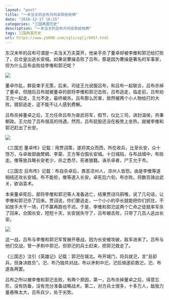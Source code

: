 ```yaml
---
layout: "post"
title: "一夫当关的吕布为何会败给他俩"
date: "2018-12-17 16:15"
categories: "三国两晋历史"
description: "一夫当关的吕布为何会败给他俩"
tags: 三国两晋历史
url: https://www.y5000.com/zgls/sglj/9457.html
---
```






东汉末年的吕布可谓是一夫当关万夫莫开，他亲手杀了董卓却被李傕和郭汜给打败了，后仓皇出逃长安城。如果说曹操击败了吕布，那是因为曹操是著名的军事家，但为什么吕布会败给李傕和郭汜呢？

![](https://img.y5000.com/uploads/allimg/170106/8-1F106113F5R1.jpg)

董卓作乱，群臣束手无策，后来，司徒王允说服吕布，和吕布一起联合，吕布杀掉了董卓，但随后吕布就被董卓的部将李傕和郭汜击败，吕布逃走，临走前，吕布劝王允一起走，王允不走，最终被杀。吕布那么厉害，居然被两个小人物给打的大败，狼狈逃走，这不能不让人感到费解。

吕布杀掉董卓之后，王允任命吕布为奋武将军，假节，仪比三司，进封温侯，共秉朝政。王允给了吕布很高的待遇，然而，吕布屁股还没在板凳上坐热，就被李傕和郭汜赶出了长安。

![](https://img.y5000.com/uploads/allimg/170106/1142342028-0.jpg)

《三国志
董卓传》记载：用贾诩策，遂将其众而西，所在收兵，比至长安，众十馀万，与卓故部曲樊稠、李蒙、王方等合围长安城。十日城陷，与布战城中，布败走。傕等放兵略长安老少，杀之悉尽，死者狼籍。诛杀卓者，尸王允于市。

《三国志
吕布传》记载：布自杀卓后，畏恶凉州人，凉州人皆怨。由是李傕等遂相结还攻长安城。布不能拒，傕等遂入长安。卓死后六旬，布亦败。将数百骑出武关，欲诣袁术。

本来董卓死后，部将李傕和郭汜等人准备逃亡，结果贾诩乌鸦嘴，说了几句话，让李傕和郭汜杀了回来。贾诩说，你们要逃走，一个小小的亭长就能把你们抓住，不如放手大干一场，打不赢再跑也不迟。于是，李傕和郭汜这两个亡命之徒就率军杀了回来，合围长安，短短十天，长安就失守了，吕布被击败，只带了几百人逃出长安。

![](https://img.y5000.com/uploads/allimg/170106/8-1F106113Gb35.jpg)

这一战，吕布与李傕和郭汜军曾展开巷战，因为长安被攻破，敌军进来了。吕布与他们交战，曾一矛刺中郭汜，但郭汜的兵士赶来，把郭汜救走了。

《三国志》注引《英雄记》记载：郭汜在城北。布开城门，将兵就汜，言“且卻兵，但身决胜负”。汜、布乃独共对战，布以矛刺中汜，汜后骑遂前救汜，汜、布遂各两罢。

吕布之所以被李傕和郭汜击败，有两个原因，第一，吕布杀掉董卓之后，得意忘形，没有防备，没有充分准备战略战术。第二，对方兵士很多，十多万人，敌我力量悬殊太大，吕布兵少，处于劣势。
